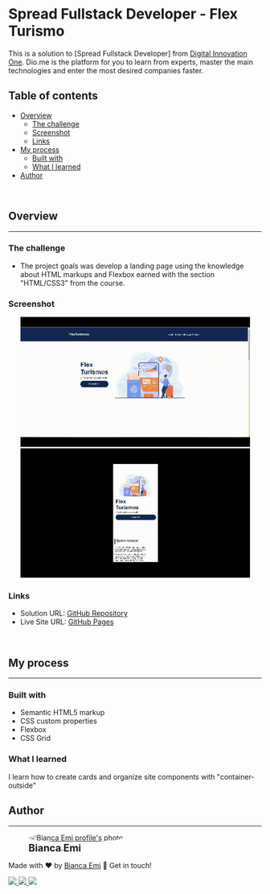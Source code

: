 # Spread Fullstack Developer - Flex Turismo
This is a solution to [Spread Fullstack Developer] from [Digital Innovation One](https://www.dio.me/en). Dio.me is the platform for you to learn from experts, master the main technologies and enter the most desired companies faster.

## Table of contents

- [Overview](#overview)
  - [The challenge](#the-challenge)
  - [Screenshot](#screenshot)
  - [Links](#links)
- [My process](#my-process)
  - [Built with](#built-with)
  - [What I learned](#what-i-learned)
- [Author](#author)

<br />

## Overview
---

### <b>The challenge</b>
- The project goals was develop a landing page using the knowledge about HTML markups and Flexbox earned with the section "HTML/CSS3" from the course.

### <b>Screenshot</b>

<p align="center">
    <img src="./screen/desktop.gif" alt="Landing page solution desktop view" width="457px">
    <img src="./screen/cellphone.gif" alt="Landing page solution cellphone view" width="457px">
</p>

### <b>Links</b>
- Solution URL: [GitHub Repository](https://github.com/bemibrando/my-website-study/tree/release/1.0.0/front-end/flex-turismo)
- Live Site URL: [GitHub Pages](https://bemibrando.github.io/my-website-study/front-end/flex-turismo/)

<br />

## My process
---

### <b>Built with</b>

- Semantic HTML5 markup
- CSS custom properties
- Flexbox
- CSS Grid

### <b>What I learned</b>
I learn how to create cards and organize site components with "container-outside"

## Author
---
<div sytle="display: inline-block;">
    <figure>
        <a href="https://github.com/bemibrando" target="_blank">
            <img style="border-radius: 50%;" src="https://avatars.githubusercontent.com/u/102377919?v=4" width="100px" alt="Bianca Emi profile's photo"> <br />
            <sub style="text-align: center; font-size: 1.4em;"><b>Bianca Emi</b></sub>
        </a>
    </figure>
    <p>Made with ♥ by <a href="https://github.com/bemibrando" target="_blank">Bianca Emi</a> 👋 Get in touch!</p>
    <div align="start">
        <a href="https://www.linkedin.com/in/bianca-emi/" target="_blank">
            <img src="https://img.shields.io/badge/LinkedIn-0077B5?style=for-the-badge&logo=linkedin&logoColor=white">
        </a>   
        <a href="https://twitter.com/bemibrando" target="_blank">
            <img src="https://img.shields.io/badge/Twitter-1DA1F2?style=for-the-badge&logo=twitter&logoColor=white">
        </a>   
        <a href="mailto: bemi.brando@outlook.com">
            <img src="https://img.shields.io/badge/bemi.brando@outlook.com-0078D4?style=for-the-badge&logo=microsoft-outlook&logoColor=white">
        </a><br/>
    </div>
</div>